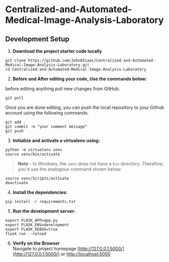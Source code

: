 # Centralized-and-Automated-Medical-Image-Analysis-Laboratory

## Development Setup
1. **Download the project starter code locally**
```
git clone https://github.com/John0Isaac/Centralized-and-Automated-Medical-Image-Analysis-Laboratory.git
cd Centralized-and-Automated-Medical-Image-Analysis-Laboratory
```

2. **Before and After editing your code, Use the commands below:**

before editing anything pull new changes from GitHub.
```
git pull
```
Once you are done editing, you can push the local repository to your Github account using the following commands.
```
git add .
git commit -m "your comment message"
git push
```

3. **Initialize and activate a virtualenv using:**
```
python -m virtualenv venv
source venv/bin/activate
```
>**Note** - In Windows, the `venv` does not have a `bin` directory. Therefore, you'd use the analogous command shown below:
```
source venv/Scripts/activate
deactivate
```

4. **Install the dependencies:**
```
pip install -r requirements.txt
```

5. **Run the development server:**
```
export FLASK_APP=app.py
export FLASK_ENV=development
export FLASK_DEBUG=true
flask run --reload
```

6. **Verify on the Browser**<br>
Navigate to project homepage [http://127.0.0.1:5000/](http://127.0.0.1:5000/) or [http://localhost:5000](http://localhost:5000)
